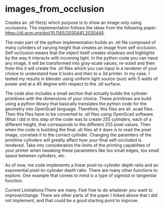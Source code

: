 # images_from_occlusion
Creates an .stl file(s) which purpose is to show an image only using occlusions. The implementation follows the ideas from the following paper: https://dl.acm.org/doi/10.1145/2030441.2030445. 

The main part of the python implementation builds an .stl file composed of many cylinders of varying height that creates an image from self occlusion. 
Self occlusion means that the object itself creates shadows and highlights by the way it interacts with incoming light. 
In the python code you can input any image, it will be transformed into gray-scale values, re-sized and then from this it will create the .stl files which you can input in a renderer of your choice to understand how it looks and then to a 3d printer. In my case, I tested my results in blender using uniform light source (sun) with 5 watts of power and at a 45 degree with respect to the .stl surface. 

The code also includes a small section that actually builds the cylinder primitives with the dimensions of your choice. These primitives are build using a python library that basically translates the pyhton code for the geometry into OpenScad language. Therefore, this files are all .scad files. Then this files have to be converted to .stl files using OpenScad software. What I did in this step of the code was to create 255 cylinders, each of a different height, that corresponds to the different 255 pixel values. Then when the code is buiilding the final .stl files all it does is to read the pixel image, correlate it to the correct cylinder. Changing the paramters of the primitive cylinders will greatly affect how your final self-occluded is rendered. Take into consideration the limits of the printing capabilites of your printer when tweaking these parameters like too small edges, too small space between cylinders, etc.  

As of now, me code implements a linear pixel-to-cylinder depth ratio and an exponential pixel-to-cylinder depth ratio. There are many other functions to explore. One example that comes to mind is a type of sigmoid or tangential function. 

Current Limitations:There are many. Feel free to do whatever you want to improve/change. There are other parts of the paper I linked above that I did not implement, and that could be a good starting point to improve. 

